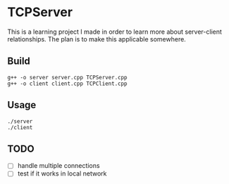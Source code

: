 # TCPServer

This is a learning project I made in order to learn more about server-client relationships.
The plan is to make this applicable somewhere.

## Build

```
g++ -o server server.cpp TCPServer.cpp
g++ -o client client.cpp TCPClient.cpp
```

## Usage

```
./server
./client
```

## TODO
- [ ] handle multiple connections
- [ ] test if it works in local network
